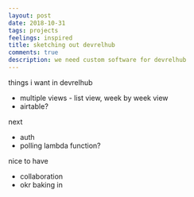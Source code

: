 ```yaml
---
layout: post
date: 2018-10-31
tags: projects
feelings: inspired
title: sketching out devrelhub
comments: true
description: we need custom software for devrelhub
---
```


things i want in devrelhub

- multiple views - list view, week by week view
- airtable?

next

- auth
- polling lambda function?


nice to have

- collaboration
- okr baking in
